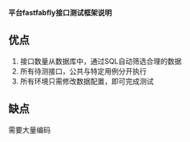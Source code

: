 **平台fastfabfly接口测试框架说明**
## 优点
1. 接口数量从数据库中，通过SQL自动筛选合理的数据
2. 所有待测接口，公共与特定用例分开执行
3. 所有环境只需修改数据配置，即可完成测试

## 缺点
需要大量编码
